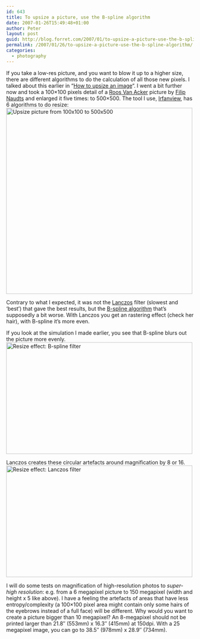 ```yaml
---
id: 643
title: To upsize a picture, use the B-spline algorithm
date: 2007-01-26T15:49:48+01:00
author: Peter
layout: post
guid: http://blog.forret.com/2007/01/to-upsize-a-picture-use-the-b-spline-algorithm/
permalink: /2007/01/26/to-upsize-a-picture-use-the-b-spline-algorithm/
categories:
  - photography
---
```

If you take a low-res picture, and you want to blow it up to a higher size, there are different algorithms to do the calculation of all those new pixels. I talked about this earlier in &#8220;[How to upsize an image](http://blog.forret.com/2006/08/how-to-upsize-an-image/)&#8220;. I went a bit further now and took a 100&#215;100 pixels detail of a [Roos Van Acker](http://www.filipnaudts.be/htmlsite/roos1.html) picture by [Filip Naudts](http://www.filipnaudts.be/) and enlarged it five times: to 500&#215;500. The tool I use, [Irfanview](http://www.irfanview.com), has 6 algorithms to do resize:  
[<img src="http://farm1.static.flickr.com/98/369851351_8038586d89_b.jpg" width="500" alt="Upsize picture from 100x100 to 500x500" />](http://www.flickr.com/photo_zoom.gne?id=369851351&size=o)

Contrary to what I expected, it was not the [Lanczos](http://en.wikipedia.org/wiki/Lanczos_algorithm) filter (slowest and &#8216;best&#8217;) that gave the best results, but the [B-spline algorithm](http://en.wikipedia.org/wiki/Spline_interpolation) that&#8217;s supposedly a bit worse. With Lanczos you get an rastering effect (check her hair), with B-spline it&#8217;s more even.  
<!--more-->

  
If you look at the simulation I made earlier, you see that B-spline blurs out the picture more evenly.  
[<img loading="lazy" src="http://farm1.static.flickr.com/74/221089355_7ace4954a5.jpg" width="500" height="300" alt="Resize effect: B-spline filter" />](http://www.flickr.com/photos/pforret/221089355/ "Photo Sharing")

Lanczos creates these circular artefacts around magnification by 8 or 16.  
[<img loading="lazy" src="http://farm1.static.flickr.com/97/221084713_e33c3b7bb6.jpg" width="500" height="300" alt="Resize effect: Lanczos filter" />](http://www.flickr.com/photos/pforret/221084713/ "Photo Sharing")

I will do some tests on magnification of high-resolution photos to _super-high resolution_: e.g. from a 6 megapixel picture to 150 megapixel (width and height x 5 like above). I have a feeling the artefacts of areas that have less entropy/complexity (a 100&#215;100 pixel area might contain only some hairs of the eyebrows instead of a full face) will be different. Why would you want to create a picture bigger than 10 megapixel? An 8-megapixel should not be printed larger than 21.8&#8243; (553mm) x 16.3&#8243; (415mm) at 150dpi. With a 25 megapixel image, you can go to 38.5&#8243; (978mm) x 28.9&#8243; (734mm).